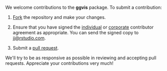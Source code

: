 
We welcome contributions to the **ggvis** package. To submit a contribution:

1. [Fork](https://github.com/rstudio/ggvis/fork) the repository and make your changes.

2. Ensure that you have signed the [individual](http://www.rstudio.com/ide/docs/RStudioIndividualContributorAgreement.pdf) or [corporate](http://www.rstudio.com/ide/docs/RStudioCorporateContributorAgreement.pdf) contributor agreement as appropriate. You can send the signed copy to jj@rstudio.com.

3. Submit a [pull request](https://help.github.com/articles/using-pull-requests).

We'll try to be as responsive as possible in reviewing and accepting pull requests. Appreciate your contributions very much!
